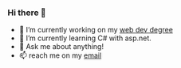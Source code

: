 ### Hi there 👋

- 🔭 I’m currently working on my [web dev degree](https://github.com/EliasEriksson/miun)
- 🌱 I’m currently learning C# with asp.net.
- 💬 Ask me about anything!
- 📫 reach me on my [email](mailto:eliaseriksson95@gmail.com)

